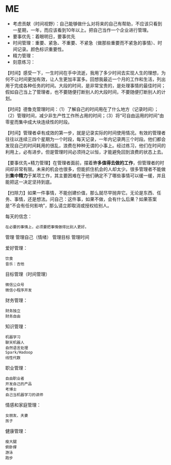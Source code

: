 # ME #

- 考虑贡献（时间视野）：自己能够做什么对将来的自己有帮助，不应该只看到一星期，一年，而应该看到10年以上。把自己当作一个企业进行管理。
- 要事优先：着眼明日，要事优先
- 时间管理：重要、紧急、不重要、不紧急（做那些重要而不紧急的事情）、时间记录。颜色标识重要性。
- 精力管理：
- 刻意练习：

【时间】感受一下，一生时间在手中流逝，我用了多少时间去实现人生的理想，为何不让时间更加有效，让人生更加丰富多。回想我最近一个月的工作和生活，列出用于完成各种任务的时间。大段的时间，是非常宝贵的，是处理事情的最佳时间；假如自己当上了管理者，也不要随便打断别人的大段时间，不要随便打断别人的计划。

【时间】德鲁克管理时间：（1）了解自己的时间用在了什么地方（记录时间）；（2）管理时间，减少非生产性工作所占用的时间；（3）将“可自由运用的时间”由零星而集中成大块连续性的时段。

【时间】管理者卓有成效的第一步，就是记录实际的时间使用情况。有效的管理者往往以连续三四个星期为一个时段，每天记录，一年内记录两三个时段。他们都会发现自己的时间耗用的很乱，浪费在种种无谓的小事上。经过练习，他们在时间的利用上，必有进步。但是管理时间必须持之以恒，才能避免回到浪费的状态上去。

【要事优先+精力管理】在管理者面前，摆着**许多值得去做的工作**，但管理者的时间却非常有限。未来的机会也很多，但能抓住机会的人却太少。很多管理者不能做到**集中精力**于某项工作，其主要困难在于他们确定不了哪些事情可以缓一缓，并且能把这一决定坚持到底。

【扫除力】如果一件事情，不能创建价值，那么就尽早抛弃它。无论是东西、任务、事情，还是想法。问自己：这件事，如果不做，会有什么后果？如果答案是“不会有任何影响”，那么请立即取消或授权给别人。

每天的信念：

	在必要的事情上，必须要把事情做得比别人更好。



管理
管理自己（情绪）
管理目标
管理时间


爱好管理：

	饮食
	音乐：吉他



目标管理（时间管理）

	微信公众号
	微信小程序开发

财务管理：

	财务独立
	财务自由


知识管理：

	机器学习
	聊天机器人
	自然语言处理
	Spark/Hadoop
	线性代数

职业管理：

	自由职业者
	开发自己的产品
	考博士
	自己当机器学习的讲师


情感和家庭管理：

	女朋友、夫妻
	孩子

健康管理：

	瘦大腿
	俯卧撑
	游泳
	跑步



















